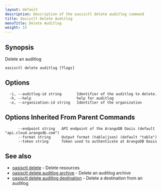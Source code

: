 ```yaml
---
layout: default
description: Description of the oasisctl delete auditlog command
title: Oasisctl Delete Auditlog
menuTitle: Delete Auditlog
weight: 15
---
```

## Synopsis
Delete an auditlog

```
oasisctl delete auditlog [flags]
```

## Options
```
  -i, --auditlog-id string       Identifier of the auditlog to delete.
  -h, --help                     help for auditlog
  -o, --organization-id string   Identifier of the organization
```

## Options Inherited From Parent Commands
```
      --endpoint string   API endpoint of the ArangoDB Oasis (default "api.cloud.arangodb.com")
      --format string     Output format (table|json) (default "table")
      --token string      Token used to authenticate at ArangoDB Oasis
```

## See also
* [oasisctl delete](_index.md)	 - Delete resources
* [oasisctl delete auditlog archive](delete-auditlog-archive.md)	 - Delete an auditlog archive
* [oasisctl delete auditlog destination](delete-auditlog-destination.md)	 - Delete a destination from an auditlog

